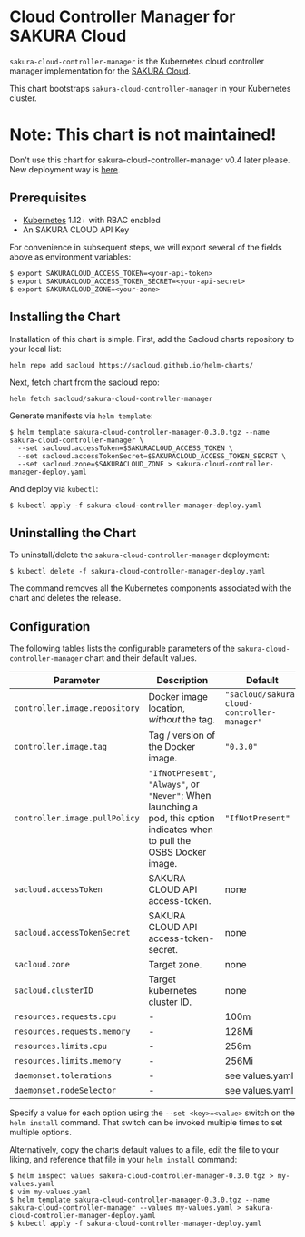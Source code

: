 # Cloud Controller Manager for SAKURA Cloud

`sakura-cloud-controller-manager` is the Kubernetes cloud controller manager implementation for the [SAKURA Cloud](https://cloud.sakura.ad.jp/).

This chart bootstraps `sakura-cloud-controller-manager` in your Kubernetes cluster.

# Note: This chart is not maintained!

Don't use this chart for sakura-cloud-controller-manager v0.4 later please.
New deployment way is [here](https://github.com/sacloud/sakura-cloud-controller-manager/blob/master/README.md#deploy).

## Prerequisites

- [Kubernetes](https://kubernetes.io/) 1.12+ with RBAC enabled
- An SAKURA CLOUD API Key

For convenience in subsequent steps, we will export several of the fields above
as environment variables:

```console
$ export SAKURACLOUD_ACCESS_TOKEN=<your-api-token>
$ export SAKURACLOUD_ACCESS_TOKEN_SECRET=<your-api-secret>
$ export SAKURACLOUD_ZONE=<your-zone>
```

## Installing the Chart

Installation of this chart is simple. First, add the Sacloud charts repository to your local list:

```console
helm repo add sacloud https://sacloud.github.io/helm-charts/
```                                             

Next, fetch chart from the sacloud repo:

```console
helm fetch sacloud/sakura-cloud-controller-manager
```                                             

Generate manifests via `helm template`:

```console
$ helm template sakura-cloud-controller-manager-0.3.0.tgz --name sakura-cloud-controller-manager \
  --set sacloud.accessToken=$SAKURACLOUD_ACCESS_TOKEN \
  --set sacloud.accessTokenSecret=$SAKURACLOUD_ACCESS_TOKEN_SECRET \
  --set sacloud.zone=$SAKURACLOUD_ZONE > sakura-cloud-controller-manager-deploy.yaml 
```

And deploy via `kubectl`:

```console
$ kubectl apply -f sakura-cloud-controller-manager-deploy.yaml
```


## Uninstalling the Chart

To uninstall/delete the `sakura-cloud-controller-manager` deployment:

```console
$ kubectl delete -f sakura-cloud-controller-manager-deploy.yaml
```

The command removes all the Kubernetes components associated with the chart and
deletes the release.

## Configuration

The following tables lists the configurable parameters of the `sakura-cloud-controller-manager` chart and their default values.

| Parameter                   | Description | Default |
| --------------------------- | ----------- | ------- |
| `controller.image.repository` | Docker image location, _without_ the tag. | `"sacloud/sakura-cloud-controller-manager"` |
| `controller.image.tag`        | Tag / version of the Docker image. | `"0.3.0"` |
| `controller.image.pullPolicy` | `"IfNotPresent"`, `"Always"`, or `"Never"`; When launching a pod, this option indicates when to pull the OSBS Docker image. | `"IfNotPresent"` |
| `sacloud.accessToken`         | SAKURA CLOUD API access-token. | none |
| `sacloud.accessTokenSecret`   | SAKURA CLOUD API access-token-secret. | none |
| `sacloud.zone`                | Target zone. | none |
| `sacloud.clusterID`           | Target kubernetes cluster ID. | none |
| `resources.requests.cpu`      | - | 100m|
| `resources.requests.memory`   | - | 128Mi|
| `resources.limits.cpu`        | - | 256m|
| `resources.limits.memory`     | - | 256Mi|
| `daemonset.tolerations`       | - | see values.yaml |
| `daemonset.nodeSelector`      | - | see values.yaml |

Specify a value for each option using the `--set <key>=<value>` switch on the
`helm install` command. That switch can be invoked multiple times to set
multiple options.

Alternatively, copy the charts default values to a file, edit the file to your
liking, and reference that file in your `helm install` command:

```console
$ helm inspect values sakura-cloud-controller-manager-0.3.0.tgz > my-values.yaml
$ vim my-values.yaml
$ helm template sakura-cloud-controller-manager-0.3.0.tgz --name sakura-cloud-controller-manager --values my-values.yaml > sakura-cloud-controller-manager-deploy.yaml
$ kubectl apply -f sakura-cloud-controller-manager-deploy.yaml
```

